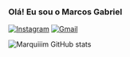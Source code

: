 ### Olá! Eu sou o Marcos Gabriel

[![Instagram](https://img.shields.io/badge/Instagram-E4405F?style=for-the-badge&logo=instagram&logoColor=white)](https://www.instagram.com/mxrqiim/) [![Gmail](https://img.shields.io/badge/Gmail-D14836?style=for-the-badge&logo=gmail&logoColor=white)](marcosindev@gmail.com)

![Marquiiim GitHub stats](https://github-readme-stats.vercel.app/api?username=Marquiiim&show_icons=true&theme=radical)



